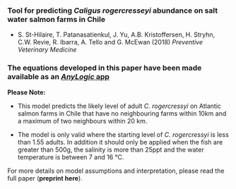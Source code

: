 ### Tool for predicting _Caligus rogercresseyi_ abundance on salt water salmon farms in Chile

- S. St-Hilaire, T. Patanasatienkul, J. Yu, A.B. Kristoffersen, H. Stryhn, C.W. Revie, R. Ibarra, A. Tello and G. McEwan (2018) _Preventive Veterinary Medicine_

### The equations developed in this paper have been made available as an <a href="https://cloud.anylogic.com/model/e25265dd-0ee2-45ef-b28e-3c075ae2c740?mode=DASH BOA RD" target="_blank"> _AnyLogic_ app </a>


**Please Note:**

- This model predicts the likely level of adult _C. rogercressyi_ on Atlantic salmon farms in Chile that have no neighbouring farms within 10km and a maximum of two neighbours within 20 km.

- The model is only valid where the starting level of _C. rogercressyi_ is less than 1.55 adults. In addition it should only be applied when the fish are greater than 500g, the salinity is more than 25ppt and the water temperature is between 7 and 16 °C. 

For more details on model assumptions and interpretation, please read the full paper (**preprint here**).
